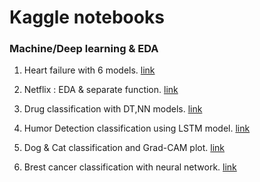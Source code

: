 # Kaggle notebooks

### Machine/Deep learning & EDA

1.  Heart failure with 6 models. [link](https://www.kaggle.com/code/kennyssss/heart-failure-with-6-models-using-r)

2.  Netflix : EDA & separate function. [link](https://www.kaggle.com/code/kennyssss/netflix-eda-separate-function-using-r)

3.  Drug classification with DT,NN models. [link](https://www.kaggle.com/code/kennyssss/drug-classification-with-dt-nn-models-using-r)

4.  Humor Detection classification using LSTM model. [link](https://www.kaggle.com/code/kennyssss/humor-detection-eda-lstm-using-r)

5.  Dog & Cat classification and Grad-CAM plot. [link](https://www.kaggle.com/code/kennyssss/cats-dogs-cnn-with-r)

6.  Brest cancer classification with neural network. [link](https:// "title")
